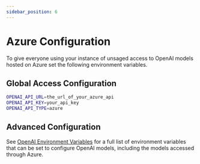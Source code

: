 ```yaml
---
sidebar_position: 6
---
```


# Azure Configuration

To give everyone using your instance of unsaged access to OpenAI models hosted on Azure set the following environment variables.

## Global Access Configuration

```sh title="apps/web/.env.local"
OPENAI_API_URL=the_url_of_your_azure_api
OPENAI_API_KEY=your_api_key
OPENAI_API_TYPE=azure
```

## Advanced Configuration

See [OpenAI Environment Variables](/docs/model-providers/openai#environment-variables) for a full list of environment variables that can be set to configure OpenAI models, including the models accessed through Azure.
